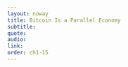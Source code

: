 ```yaml
---
layout: noway
title: Bitcoin Is a Parallel Economy
subtitle:
quote:
audio:
link:
order: ch1-15
---
```

